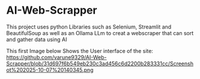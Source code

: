 # AI-Web-Scrapper
This project uses python Libraries such as Selenium, Streamlit and BeautifulSoup as well as an Ollama LLm to creat a webscraper that can sort and gather data using AI

This first Image below Shows the User interface of the site:
https://github.com/varune9329/AI-Web-Scrapper/blob/31d697f6b549eb230c3ad456c6d2200b283331cc/Screenshot%202025-10-07%20140345.png
